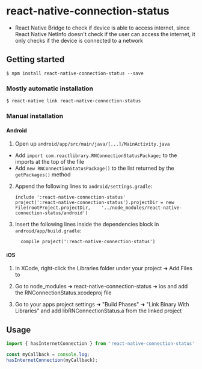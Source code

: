 
# react-native-connection-status

- React Native Bridge to check if device is able to access internet, since React Native NetInfo doesn't check if the user
can access the internet, it only checks if the device is connected to a network

## Getting started

`$ npm install react-native-connection-status --save`

### Mostly automatic installation

`$ react-native link react-native-connection-status`

### Manual installation

#### Android

1. Open up `android/app/src/main/java/[...]/MainActivity.java`
  - Add `import com.reactlibrary.RNConnectionStatusPackage;` to the imports at the top of the file
  - Add `new RNConnectionStatusPackage()` to the list returned by the `getPackages()` method
2. Append the following lines to `android/settings.gradle`:
  	```
  	include ':react-native-connection-status'
  	project(':react-native-connection-status').projectDir = new File(rootProject.projectDir, 	'../node_modules/react-native-connection-status/android')
  	```
3. Insert the following lines inside the dependencies block in `android/app/build.gradle`:
  	```
      compile project(':react-native-connection-status')
  	```

#### iOS

1. In XCode, right-click the Libraries folder under your project ➜ Add Files to <your project>

2. Go to node_modules ➜ react-native-connection-status ➜ ios and add the RNConnectionStatus.xcodeproj file

3. Go to your apps project settings ➜ "Build Phases" ➜ "Link Binary With Libraries" and add libRNConnectionStatus.a from the linked project

## Usage
```javascript
import { hasInternetConnection } from 'react-native-connection-status';

const myCallback = console.log;
hasInternetConnection(myCallback);
```
  
